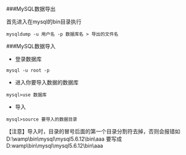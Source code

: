 ###MySQL数据导出

首先进入在mysql的bin目录执行
```
mysqldump -u 用户名 -p 数据库名 > 导出的文件名 
```
###MySQL数据导入
- 登录数据库
```
mysql -u root -p 
```
- 进入你要导入数据的数据库
```
mysql>use 数据库 
```
- 导入
```
mysql>source 要导入的数据目录 
```
【注意】导入时，目录的冒号后面的第一个目录分割符去掉，否则会报错如D:\wamp\bin\mysql\mysql5.6.12\bin\aaa 要写成
D:wamp\bin\mysql\mysql5.6.12\bin\aaa
